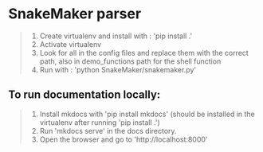 # SnakeMaker parser
> 1. Create virtualenv and install with : 'pip install .'
> 2. Activate virtualenv 
> 3. Look for all <path> in the config files and replace them with the correct path, also in demo_functions path for the shell function
> 3. Run with : 'python SnakeMaker/snakemaker.py'

## To run documentation locally:
> 1. Install mkdocs with 'pip install mkdocs' (should be installed in the virtualenv after running 'pip install .')
> 2. Run 'mkdocs serve' in the docs directory.
> 3. Open the browser and go to 'http://localhost:8000'